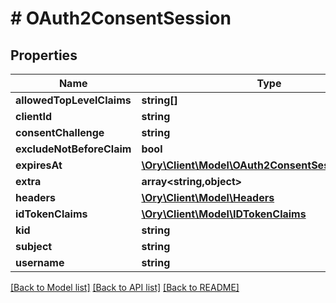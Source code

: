 # # OAuth2ConsentSession

## Properties

Name | Type | Description | Notes
------------ | ------------- | ------------- | -------------
**allowedTopLevelClaims** | **string[]** |  | [optional]
**clientId** | **string** |  | [optional]
**consentChallenge** | **string** |  | [optional]
**excludeNotBeforeClaim** | **bool** |  | [optional]
**expiresAt** | [**\Ory\Client\Model\OAuth2ConsentSessionExpiresAt**](OAuth2ConsentSessionExpiresAt.md) |  | [optional]
**extra** | **array<string,object>** |  | [optional]
**headers** | [**\Ory\Client\Model\Headers**](Headers.md) |  | [optional]
**idTokenClaims** | [**\Ory\Client\Model\IDTokenClaims**](IDTokenClaims.md) |  | [optional]
**kid** | **string** |  | [optional]
**subject** | **string** |  | [optional]
**username** | **string** |  | [optional]

[[Back to Model list]](../../README.md#models) [[Back to API list]](../../README.md#endpoints) [[Back to README]](../../README.md)
